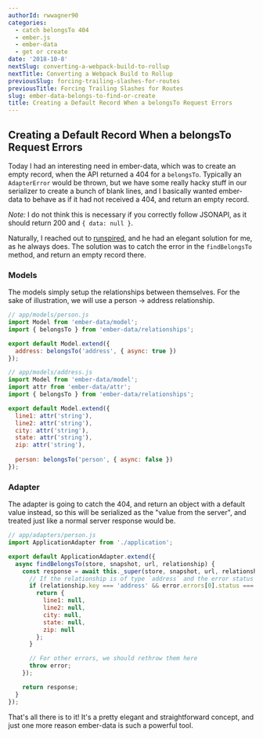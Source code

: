 ```yaml
---
authorId: rwwagner90
categories: 
  - catch belongsTo 404
  - ember.js
  - ember-data
  - get or create
date: '2018-10-8'
nextSlug: converting-a-webpack-build-to-rollup
nextTitle: Converting a Webpack Build to Rollup
previousSlug: forcing-trailing-slashes-for-routes
previousTitle: Forcing Trailing Slashes for Routes
slug: ember-data-belongs-to-find-or-create
title: Creating a Default Record When a belongsTo Request Errors
---
```


## Creating a Default Record When a belongsTo Request Errors

Today I had an interesting need in ember-data, which was to create an empty record,
when the API returned a 404 for a `belongsTo`. Typically an `AdapterError` would be thrown,
but we have some really hacky stuff in our serializer to create a bunch of blank lines, and I
basically wanted ember-data to behave as if it had not received a 404, and return an empty record.

*Note:* I do not think this is necessary if you correctly follow JSONAPI, as it should return 200 and
`{ data: null }`.

Naturally, I reached out to [runspired](https://twitter.com/Runspired), and he had an elegant solution for me,
as he always does. The solution was to catch the error in the `findBelongsTo` method, and return an empty record there.

### Models

The models simply setup the relationships between themselves. For the sake of illustration, we will use a person -> address relationship.

```js
// app/models/person.js
import Model from 'ember-data/model';
import { belongsTo } from 'ember-data/relationships';

export default Model.extend({
  address: belongsTo('address', { async: true })
});
```

```js
// app/models/address.js
import Model from 'ember-data/model';
import attr from 'ember-data/attr';
import { belongsTo } from 'ember-data/relationships';

export default Model.extend({
  line1: attr('string'),
  line2: attr('string'),
  city: attr('string'),
  state: attr('string'),
  zip: attr('string'),
  
  person: belongsTo('person', { async: false })
});
```

### Adapter

The adapter is going to catch the 404, and return an object with a default value instead, so this will be 
serialized as the "value from the server", and treated just like a normal server response would be.

```js
// app/adapters/person.js
import ApplicationAdapter from './application';

export default ApplicationAdapter.extend({
  async findBelongsTo(store, snapshot, url, relationship) {
    const response = await this._super(store, snapshot, url, relationship).catch((error) => {
      // If the relationship is of type `address` and the error status is 404, return an empty object
      if (relationship.key === 'address' && error.errors[0].status === '404') {
        return {
          line1: null,
          line2: null,
          city: null,
          state: null,
          zip: null
        };
      }

      // For other errors, we should rethrow them here
      throw error;
    });

    return response;
  }
});
```

That's all there is to it! It's a pretty elegant and straightforward concept, and just one more reason 
ember-data is such a powerful tool.
